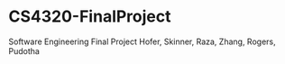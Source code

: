 # CS4320-FinalProject
Software Engineering Final Project
Hofer, Skinner, Raza, Zhang, Rogers, Pudotha
